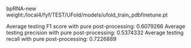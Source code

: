 bpRNA-new  
weight:/local4/fyf/TEST/UFold/models/ufold_train_pdbfinetune.pt

Average testing F1 score with pure post-processing:  0.6079266
Average testing precision with pure post-processing:  0.5374332
Average testing recall with pure post-processing:  0.7226889